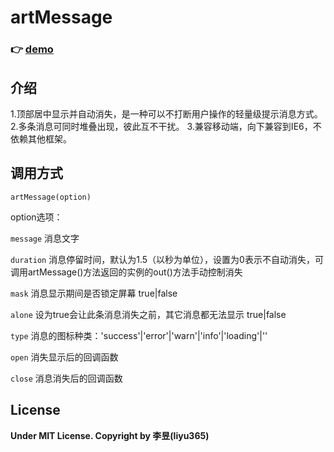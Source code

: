 # artMessage

### :point_right: [demo](https://liyu365.github.io/artMessage/demo/) 

## 介绍

1.顶部居中显示并自动消失，是一种可以不打断用户操作的轻量级提示消息方式。
2.多条消息可同时堆叠出现，彼此互不干扰。
3.兼容移动端，向下兼容到IE6，不依赖其他框架。

## 调用方式

`artMessage(option)`

option选项：

`message` 消息文字

`duration` 消息停留时间，默认为1.5（以秒为单位），设置为0表示不自动消失，可调用artMessage()方法返回的实例的out()方法手动控制消失

`mask` 消息显示期间是否锁定屏幕 true|false

`alone` 设为true会让此条消息消失之前，其它消息都无法显示 true|false

`type` 消息的图标种类：'success'|'error'|'warn'|'info'|'loading'|''

`open` 消失显示后的回调函数

`close` 消息消失后的回调函数

## License

**Under MIT License. Copyright by 李昱(liyu365)**